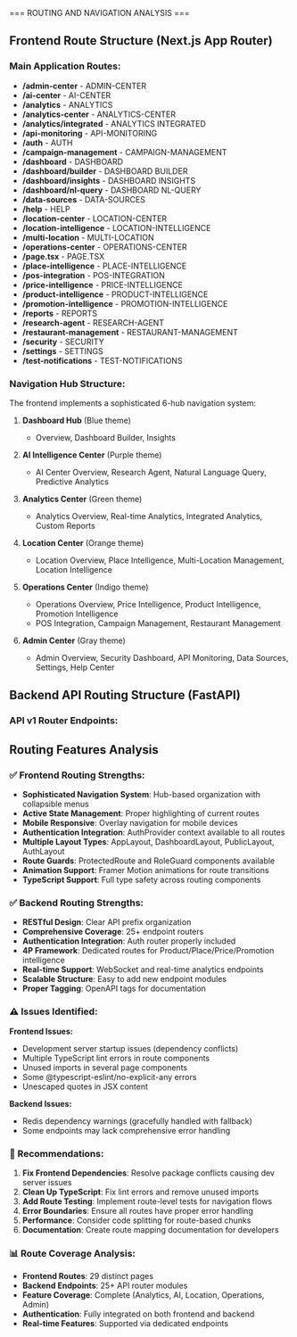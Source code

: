 === ROUTING AND NAVIGATION ANALYSIS ===

## Frontend Route Structure (Next.js App Router)

### Main Application Routes:
- **/admin-center** -  ADMIN-CENTER
- **/ai-center** -  AI-CENTER
- **/analytics** -  ANALYTICS
- **/analytics-center** -  ANALYTICS-CENTER
- **/analytics/integrated** -  ANALYTICS INTEGRATED
- **/api-monitoring** -  API-MONITORING
- **/auth** -  AUTH
- **/campaign-management** -  CAMPAIGN-MANAGEMENT
- **/dashboard** -  DASHBOARD
- **/dashboard/builder** -  DASHBOARD BUILDER
- **/dashboard/insights** -  DASHBOARD INSIGHTS
- **/dashboard/nl-query** -  DASHBOARD NL-QUERY
- **/data-sources** -  DATA-SOURCES
- **/help** -  HELP
- **/location-center** -  LOCATION-CENTER
- **/location-intelligence** -  LOCATION-INTELLIGENCE
- **/multi-location** -  MULTI-LOCATION
- **/operations-center** -  OPERATIONS-CENTER
- **/page.tsx** -  PAGE.TSX
- **/place-intelligence** -  PLACE-INTELLIGENCE
- **/pos-integration** -  POS-INTEGRATION
- **/price-intelligence** -  PRICE-INTELLIGENCE
- **/product-intelligence** -  PRODUCT-INTELLIGENCE
- **/promotion-intelligence** -  PROMOTION-INTELLIGENCE
- **/reports** -  REPORTS
- **/research-agent** -  RESEARCH-AGENT
- **/restaurant-management** -  RESTAURANT-MANAGEMENT
- **/security** -  SECURITY
- **/settings** -  SETTINGS
- **/test-notifications** -  TEST-NOTIFICATIONS

### Navigation Hub Structure:

The frontend implements a sophisticated 6-hub navigation system:

1. **Dashboard Hub** (Blue theme)
   - Overview, Dashboard Builder, Insights

2. **AI Intelligence Center** (Purple theme)
   - AI Center Overview, Research Agent, Natural Language Query, Predictive Analytics

3. **Analytics Center** (Green theme)
   - Analytics Overview, Real-time Analytics, Integrated Analytics, Custom Reports

4. **Location Center** (Orange theme)
   - Location Overview, Place Intelligence, Multi-Location Management, Location Intelligence

5. **Operations Center** (Indigo theme)
   - Operations Overview, Price Intelligence, Product Intelligence, Promotion Intelligence
   - POS Integration, Campaign Management, Restaurant Management

6. **Admin Center** (Gray theme)
   - Admin Overview, Security Dashboard, API Monitoring, Data Sources, Settings, Help Center

## Backend API Routing Structure (FastAPI)

### API v1 Router Endpoints:

## Routing Features Analysis

### ✅ Frontend Routing Strengths:
- **Sophisticated Navigation System**: Hub-based organization with collapsible menus
- **Active State Management**: Proper highlighting of current routes
- **Mobile Responsive**: Overlay navigation for mobile devices
- **Authentication Integration**: AuthProvider context available to all routes
- **Multiple Layout Types**: AppLayout, DashboardLayout, PublicLayout, AuthLayout
- **Route Guards**: ProtectedRoute and RoleGuard components available
- **Animation Support**: Framer Motion animations for route transitions
- **TypeScript Support**: Full type safety across routing components

### ✅ Backend Routing Strengths:
- **RESTful Design**: Clear API prefix organization
- **Comprehensive Coverage**: 25+ endpoint routers
- **Authentication Integration**: Auth router properly included
- **4P Framework**: Dedicated routes for Product/Place/Price/Promotion intelligence
- **Real-time Support**: WebSocket and real-time analytics endpoints
- **Scalable Structure**: Easy to add new endpoint modules
- **Proper Tagging**: OpenAPI tags for documentation

### ⚠️ Issues Identified:

**Frontend Issues:**
- Development server startup issues (dependency conflicts)
- Multiple TypeScript lint errors in route components
- Unused imports in several page components
- Some @typescript-eslint/no-explicit-any errors
- Unescaped quotes in JSX content

**Backend Issues:**
- Redis dependency warnings (gracefully handled with fallback)
- Some endpoints may lack comprehensive error handling

### 🔧 Recommendations:

1. **Fix Frontend Dependencies**: Resolve package conflicts causing dev server issues
2. **Clean Up TypeScript**: Fix lint errors and remove unused imports
3. **Add Route Testing**: Implement route-level tests for navigation flows
4. **Error Boundaries**: Ensure all routes have proper error handling
5. **Performance**: Consider code splitting for route-based chunks
6. **Documentation**: Create route mapping documentation for developers

### 📊 Route Coverage Analysis:

- **Frontend Routes**: 29 distinct pages
- **Backend Endpoints**: 25+ API router modules
- **Feature Coverage**: Complete (Analytics, AI, Location, Operations, Admin)
- **Authentication**: Fully integrated on both frontend and backend
- **Real-time Features**: Supported via dedicated endpoints

